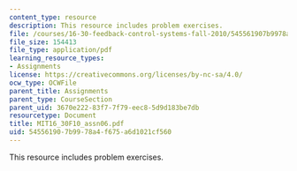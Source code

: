 ```yaml
---
content_type: resource
description: This resource includes problem exercises.
file: /courses/16-30-feedback-control-systems-fall-2010/545561907b9978a4f675a6d1021cf560_MIT16_30F10_assn06.pdf
file_size: 154413
file_type: application/pdf
learning_resource_types:
- Assignments
license: https://creativecommons.org/licenses/by-nc-sa/4.0/
ocw_type: OCWFile
parent_title: Assignments
parent_type: CourseSection
parent_uid: 3670e222-83f7-7f79-eec8-5d9d183be7db
resourcetype: Document
title: MIT16_30F10_assn06.pdf
uid: 54556190-7b99-78a4-f675-a6d1021cf560
---
```

This resource includes problem exercises.